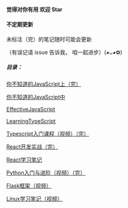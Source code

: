 #### 觉得对你有用 欢迎 Star

#### 不定期更新

未标注（完）的笔记随时可能会更新

（有误记请 issue 告诉我， 咱一起进步）(◕ᴗ◕✿)



##### 目录：

[你不知道的JavaScript上（完）](https://github.com/boenfu/BoenNote/blob/master/%E4%BD%A0%E4%B8%8D%E7%9F%A5%E9%81%93%E7%9A%84JavaScript%E4%B8%8A%EF%BC%88%E5%AE%8C%EF%BC%89.md)

[你不知道的JavaScript中](https://github.com/boenfu/BoenNote/blob/master/%E4%BD%A0%E4%B8%8D%E7%9F%A5%E9%81%93%E7%9A%84JavaScript%E4%B8%AD.md)

[EffectiveJavaScript](https://github.com/boenfu/BoenNote/blob/master/EffectiveJavaScript.md)

[LearningTypeScript](https://github.com/boenfu/BoenNote/blob/master/LearningTypeScript.md)

[Typescript入门课程（视频）（完）](https://github.com/boenfu/BoenNote/blob/master/Typescript%E5%85%A5%E9%97%A8%E8%AF%BE%E7%A8%8B%EF%BC%88%E8%A7%86%E9%A2%91%EF%BC%89%EF%BC%88%E5%AE%8C%EF%BC%89.md)

[React开发实战（完）](https://github.com/boenfu/BoenNote/blob/master/React%E5%BC%80%E5%8F%91%E5%AE%9E%E6%88%98%EF%BC%88%E5%AE%8C%EF%BC%89.md)

[React学习笔记](https://github.com/boenfu/BoenNote/blob/master/React%E5%AD%A6%E4%B9%A0%E7%AC%94%E8%AE%B0.md)

[Python入门与进阶（视频）（完）](https://github.com/boenfu/BoenNote/blob/master/Python%E5%85%A5%E9%97%A8%E4%B8%8E%E8%BF%9B%E9%98%B6%EF%BC%88%E8%A7%86%E9%A2%91%EF%BC%89%EF%BC%88%E5%AE%8C%EF%BC%89/Python%E5%85%A5%E9%97%A8.md)

[Flask框架（视频）](
https://github.com/boenfu/BoenNote/blob/master/Flask%E6%A1%86%E6%9E%B6%EF%BC%88%E8%A7%86%E9%A2%91%EF%BC%89/Flask%E6%A1%86%E6%9E%B6.md)

[Linux学习笔记（视频）](https://github.com/boenfu/BoenNote/blob/master/Linux%E5%AD%A6%E4%B9%A0%E7%AC%94%E8%AE%B0%EF%BC%88%E8%A7%86%E9%A2%91%EF%BC%89.md)

